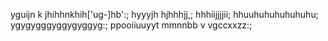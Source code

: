 yguijn k
jhihhnkhih['ug-]hb':;
hyyyjh hjhhhjj,;
hhhiijjjjii;
hhuuhuhuhuhuhuhu;
ygygygggyggygyggyg:;
ppooiiuuyyt mmnnbb v vgccxxzz:;
